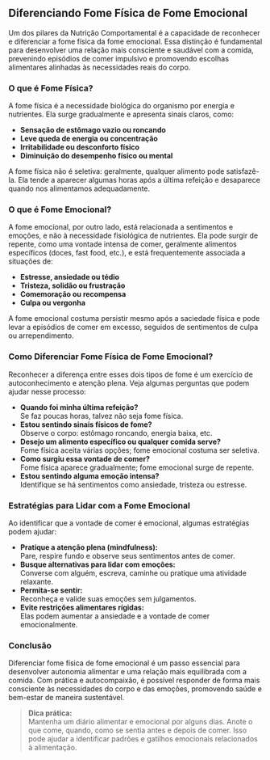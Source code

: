 
## Diferenciando Fome Física de Fome Emocional

Um dos pilares da Nutrição Comportamental é a capacidade de reconhecer e diferenciar a fome física da fome emocional. Essa distinção é fundamental para desenvolver uma relação mais consciente e saudável com a comida, prevenindo episódios de comer impulsivo e promovendo escolhas alimentares alinhadas às necessidades reais do corpo.

### O que é Fome Física?

A fome física é a necessidade biológica do organismo por energia e nutrientes. Ela surge gradualmente e apresenta sinais claros, como:

- **Sensação de estômago vazio ou roncando**
- **Leve queda de energia ou concentração**
- **Irritabilidade ou desconforto físico**
- **Diminuição do desempenho físico ou mental**

A fome física não é seletiva: geralmente, qualquer alimento pode satisfazê-la. Ela tende a aparecer algumas horas após a última refeição e desaparece quando nos alimentamos adequadamente.

### O que é Fome Emocional?

A fome emocional, por outro lado, está relacionada a sentimentos e emoções, e não à necessidade fisiológica de nutrientes. Ela pode surgir de repente, como uma vontade intensa de comer, geralmente alimentos específicos (doces, fast food, etc.), e está frequentemente associada a situações de:

- **Estresse, ansiedade ou tédio**
- **Tristeza, solidão ou frustração**
- **Comemoração ou recompensa**
- **Culpa ou vergonha**

A fome emocional costuma persistir mesmo após a saciedade física e pode levar a episódios de comer em excesso, seguidos de sentimentos de culpa ou arrependimento.

### Como Diferenciar Fome Física de Fome Emocional?

Reconhecer a diferença entre esses dois tipos de fome é um exercício de autoconhecimento e atenção plena. Veja algumas perguntas que podem ajudar nesse processo:

- **Quando foi minha última refeição?**  
  Se faz poucas horas, talvez não seja fome física.
- **Estou sentindo sinais físicos de fome?**  
  Observe o corpo: estômago roncando, energia baixa, etc.
- **Desejo um alimento específico ou qualquer comida serve?**  
  Fome física aceita várias opções; fome emocional costuma ser seletiva.
- **Como surgiu essa vontade de comer?**  
  Fome física aparece gradualmente; fome emocional surge de repente.
- **Estou sentindo alguma emoção intensa?**  
  Identifique se há sentimentos como ansiedade, tristeza ou estresse.

### Estratégias para Lidar com a Fome Emocional

Ao identificar que a vontade de comer é emocional, algumas estratégias podem ajudar:

- **Pratique a atenção plena (mindfulness):**  
  Pare, respire fundo e observe seus sentimentos antes de comer.
- **Busque alternativas para lidar com emoções:**  
  Converse com alguém, escreva, caminhe ou pratique uma atividade relaxante.
- **Permita-se sentir:**  
  Reconheça e valide suas emoções sem julgamentos.
- **Evite restrições alimentares rígidas:**  
  Elas podem aumentar a ansiedade e a vontade de comer emocionalmente.

### Conclusão

Diferenciar fome física de fome emocional é um passo essencial para desenvolver autonomia alimentar e uma relação mais equilibrada com a comida. Com prática e autocompaixão, é possível responder de forma mais consciente às necessidades do corpo e das emoções, promovendo saúde e bem-estar de maneira sustentável.

> **Dica prática:**  
> Mantenha um diário alimentar e emocional por alguns dias. Anote o que come, quando, como se sentia antes e depois de comer. Isso pode ajudar a identificar padrões e gatilhos emocionais relacionados à alimentação.
```
